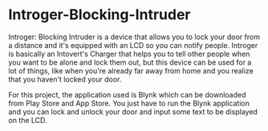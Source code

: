 # Introger-Blocking-Intruder
Introger: Blocking Intruder is a device that allows you to lock your door from a distance and it's equipped with an LCD so you can notify people. 
Introger is basically an Intovert's Charger that helps you to tell other people when you want to be alone and lock them out, 
but this device can be used for a lot of things, like when you're already far away from home and you realize that you haven't locked your door.

For this project, the application used is Blynk which can be downloaded from Play Store and App Store. 
You just have to run the Blynk application and you can lock and unlock your door and input some text to be displayed on the LCD.
